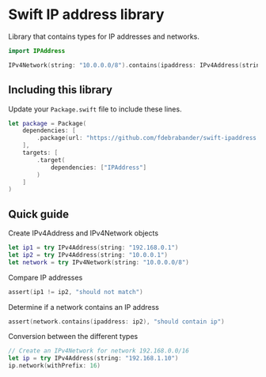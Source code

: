 # Swift IP address library
Library that contains types for IP addresses and networks.

```swift
import IPAddress

IPv4Network(string: "10.0.0.0/8").contains(ipaddress: IPv4Address(string: "10.1.0.1")
```

## Including this library
Update your `Package.swift` file to include these lines.

```swift
let package = Package(
    dependencies: [
        .package(url: "https://github.com/fdebrabander/swift-ipaddress.git", from: "0.0.1"),
    ],
    targets: [
        .target(
            dependencies: ["IPAddress"]
        )
    ]
)
```

## Quick guide
Create IPv4Address and IPv4Network objects

```swift
let ip1 = try IPv4Address(string: "192.168.0.1")
let ip2 = try IPv4Address(string: "10.0.0.1")
let network = try IPv4Network(string: "10.0.0.0/8")
```

Compare IP addresses

```swift
assert(ip1 != ip2, "should not match")
```

Determine if a network contains an IP address

```swift
assert(network.contains(ipaddress: ip2), "should contain ip")
```

Conversion between the different types

```swift
// Create an IPv4Network for network 192.168.0.0/16
let ip = try IPv4Address(string: "192.168.1.10")
ip.network(withPrefix: 16)
```